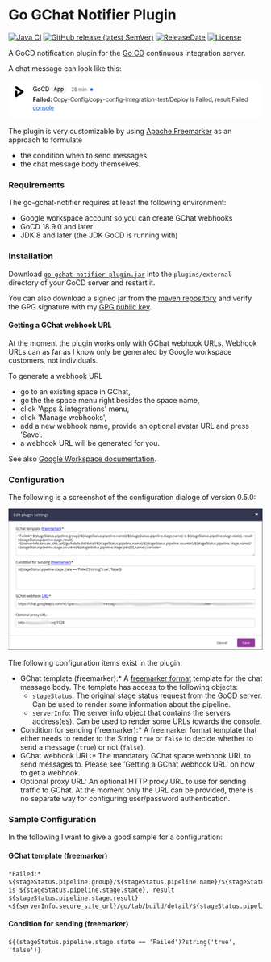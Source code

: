Go GChat Notifier Plugin
===================

[![Java CI](https://github.com/1and1/go-gchat-notifier-plugin/actions/workflows/maven.yml/badge.svg)](https://github.com/1and1/go-gchat-notifier-plugin/actions/workflows/maven.yml)
[![GitHub release (latest SemVer)](https://img.shields.io/github/v/release/1and1/go-gchat-notifier-plugin)](https://github.com/1and1/go-gchat-notifier-plugin/releases)
[![ReleaseDate](https://img.shields.io/github/release-date/1and1/go-gchat-notifier-plugin)](https://github.com/1and1/go-gchat-notifier-plugin/releases)<!--- [![Downloads](https://img.shields.io/github/downloads/1and1/go-gchat-notifier-plugin/total)](https://github.com/1and1/go-gchat-notifier-plugin/releases) -->
[![License](https://img.shields.io/badge/License-Apache%202.0-blue.svg)](https://opensource.org/licenses/Apache-2.0)

A GoCD notification plugin for the
[Go CD](http://www.go.cd/) continuous integration server.

A chat message can look like this:

![GChat screenshot](img/gchat.png)

The plugin is very customizable by using
[Apache Freemarker](https://freemarker.apache.org/index.html)
as an approach to formulate

* the condition when to send messages.
* the chat message body themselves.

### Requirements

The go-gchat-notifier requires at least the following environment:

* Google workspace account so you can create GChat webhooks
* GoCD 18.9.0 and later
* JDK 8 and later (the JDK GoCD is running with)

### Installation

Download [`go-gchat-notifier-plugin.jar`](https://github.com/1and1/go-gchat-notifier-plugin/releases) into the `plugins/external` directory of your GoCD server and restart it.

You can also download a signed jar from the [maven repository](https://repo1.maven.org/maven2/com/oneandone/go-gchat-notifier-plugin/) and verify the GPG signature with my [GPG public key](https://github.com/sfuhrm.gpg).

#### Getting a GChat webhook URL

At the moment the plugin works only with GChat webhook URLs.
Webhook URLs can as far as I know only be generated by Google
workspace customers, not individuals.

To generate a webhook URL

* go to an existing space in GChat,
* go the the space menu right besides the space
name,
* click 'Apps & integrations' menu,
* click 'Manage webhooks',
* add a new webhook name, provide an optional avatar URL and press 'Save'.
* a webhook URL will be generated for you.

See also [Google Workspace documentation](https://developers.google.com/chat/how-tos/webhooks#create_a_webhook).

### Configuration

The following is a screenshot of the configuration dialoge of version 0.5.0:

![Plugin Config screenshot](img/plugin-config.png)

The following configuration items exist in the plugin:

* GChat template (freemarker):* A
  [freemarker format](https://freemarker.apache.org/docs/dgui_template_overallstructure.html) template
  for the chat message body. The template has access
  to the following objects:
  * `stageStatus`: The original stage status request from the
    GoCD server. Can be used to render some information
    about the pipeline.
  * `serverInfo`: The server info object that contains the
    servers address(es). Can be used to render some
    URLs towards the console.
* Condition for sending (freemarker):* A freemarker format template
  that either needs to render to the String `true` or
  `false` to decide whether to send a message (`true`)
  or not (`false`).
* GChat webhook URL:* The mandatory GChat
  space webhook URL to send messages to. Please see
  'Getting a GChat webhook URL' on how to get a webhook.
* Optional proxy URL: An optional HTTP proxy URL to use
  for sending traffic to GChat. At the moment only the
  URL can be provided, there is no separate way
  for configuring user/password authentication.

### Sample Configuration

In the following I want to give a good
sample for a configuration:

#### GChat template (freemarker)

```text
*Failed:* ${stageStatus.pipeline.group}/${stageStatus.pipeline.name}/${stageStatus.pipeline.stage.name} is ${stageStatus.pipeline.stage.state}, result ${stageStatus.pipeline.stage.result}
<${serverInfo.secure_site_url}/go/tab/build/detail/${stageStatus.pipeline.name}/${stageStatus.pipeline.counter}/${stageStatus.pipeline.stage.name}/${stageStatus.pipeline.stage.counter}/${stageStatus.pipeline.stage.jobs[0].name}|console>
```

#### Condition for sending (freemarker)

```text
${(stageStatus.pipeline.stage.state == 'Failed')?string('true', 'false')}
```
